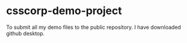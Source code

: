 # csscorp-demo-project
To submit all my demo files to the public repository.
I have downloaded github desktop.
